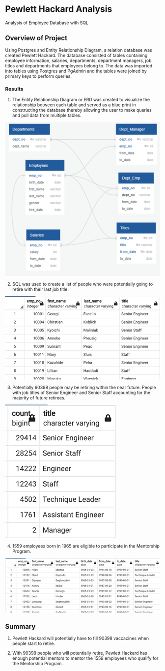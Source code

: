 # Pewlett Hackard Analysis

Analysis of Employee Database with SQL 

## Overview of Project 

Using Postgres and Entity Relationship Diagram, a relation database was created Pewlett Hackard. The database consisted of tables containing employee information, salaries, departments, department managers, job titles and departments that employees belong to. The data was imported into tables using Postgres and PgAdmin and the tables were joined by primary keys to perform queries. 

### Results 
1.	The Entity Relationship Diagram or ERD was created to visualize the relationship between each table and served as a blue print in constructing the database thereby allowing the user to make queries and pull data from multiple tables. 

![EmployeeDB.png](https://github.com/AjaniBenoit/Pewlett-Hackard-Analysis/blob/f50bc0a5081eb171b3539a31feebea3609caf686/EmployeeDB.png)

2.	SQL was used to create a list of people who were potentially going to retire with their last job title. 

![Retiring.png]( https://github.com/AjaniBenoit/Pewlett-Hackard-Analysis/blob/main/Retiring%20.png)

3.	Potentially 90398 people may be retiring within the near future. People with job titles of Senior Engineer and Senior Staff accounting for the majority of future retirees. 

![Retirement.png]( https://github.com/AjaniBenoit/Pewlett-Hackard-Analysis/blob/main/Retirement%20.png)

4.	1559 employees born in 1965 are eligible to participate in the Mentorship Program. 

![Mentor.png]( https://github.com/AjaniBenoit/Pewlett-Hackard-Analysis/blob/main/Mentor%20.png)

## Summary

1. Pewlett Hackard will potentially have to fill 90398 vaccacines when people start to retire.

2. With 90398 people who will potentially retire, Pewlett Hackard has enough potential mentors to mentor the 1559 employees who qualify for the Mentorship Program. 

